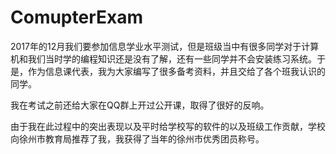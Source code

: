 # ComupterExam
2017年的12月我们要参加信息学业水平测试，但是班级当中有很多同学对于计算机和我们当时学的编程知识还是没有了解，还有一些同学并不会安装练习系统。于是，作为信息课代表，我为大家编写了很多备考资料，并且交给了各个班我认识的同学。

我在考试之前还给大家在QQ群上开过公开课，取得了很好的反响。

由于我在此过程中的突出表现以及平时给学校写的软件的以及班级工作贡献，学校向徐州市教育局推荐了我，我获得了当年的徐州市优秀团员称号。
